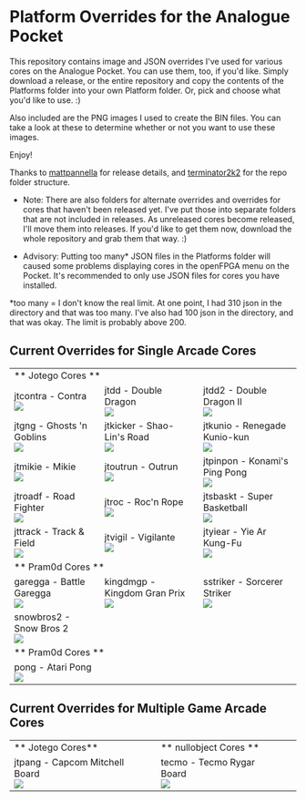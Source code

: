 # Platform Overrides for the Analogue Pocket

This repository contains image and JSON overrides I've used for various cores on the Analogue Pocket. You can use them, too, if you'd like. Simply download a release, or the entire repository and copy the contents of the Platforms folder into your own Platform folder. Or, pick and choose what you'd like to use. :)

Also included are the PNG images I used to create the BIN files. You can take a look at these to determine whether or not you want to use these images.

Enjoy!

Thanks to <a href="https://github.com/mattpannella">mattpannella</a> for release details, and <a href="https://github.com/terminator2k2">terminator2k2</a> for the repo folder structure.

- Note: There are also folders for alternate overrides and overrides for cores that haven't been released yet. I've put those into separate folders that are not included in releases.  As unreleased cores become released, I'll move them into releases. If you'd like to get them now, download the whole repository and grab them that way. :)

- Advisory: Putting too many* JSON files in the Platforms folder will caused some problems displaying cores in the openFPGA menu on the Pocket. It's recommended to only use JSON files for cores you have installed.


*too many = I don't know the real limit. At one point, I had 310 json in the directory and that was too many. I've also had 100 json in the directory, and that was okay. The limit is probably above 200.

## Current Overrides for Single Arcade Cores

<table>
<tr><td colspan="3">** Jotego Cores **</td></tr>
<tr>
 <td>jtcontra - Contra<br/><img src="https://raw.githubusercontent.com/dyreschlock/pocket-platform-images/main/pics/jtcontra.png" /></td>
 <td>jtdd - Double Dragon<br/><img src="https://raw.githubusercontent.com/dyreschlock/pocket-platform-images/main/pics/jtdd.png" /></td>
 <td>jtdd2 - Double Dragon II<br/><img src="https://raw.githubusercontent.com/dyreschlock/pocket-platform-images/main/pics/jtdd2.png" /></td>
</tr>
<tr>
 <td>jtgng - Ghosts 'n Goblins<br/><img src="https://raw.githubusercontent.com/dyreschlock/pocket-platform-images/main/pics/jtgng.png" /></td>
 <td>jtkicker - Shao-Lin's Road<br/><img src="https://raw.githubusercontent.com/dyreschlock/pocket-platform-images/main/pics/jtkicker.png" /></td>
 <td>jtkunio - Renegade Kunio-kun<br/><img src="https://raw.githubusercontent.com/dyreschlock/pocket-platform-images/main/pics/jtkunio.png" /></td>
</tr>
<tr>
 <td>jtmikie - Mikie<br/><img src="https://raw.githubusercontent.com/dyreschlock/pocket-platform-images/main/pics/jtmikie.png" /></td>
 <td>jtoutrun - Outrun<br/><img src="https://raw.githubusercontent.com/dyreschlock/pocket-platform-images/main/pics/jtoutrun.png" /></td>
 <td>jtpinpon - Konami's Ping Pong<br/><img src="https://raw.githubusercontent.com/dyreschlock/pocket-platform-images/main/pics/jtpinpon.png" /></td>
</tr>
<tr>
 <td>jtroadf - Road Fighter<br/><img src="https://raw.githubusercontent.com/dyreschlock/pocket-platform-images/main/pics/jtroadf.png" /></td>
 <td>jtroc - Roc'n Rope<br/><img src="https://raw.githubusercontent.com/dyreschlock/pocket-platform-images/main/pics/jtroc.png" /></td>
 <td>jtsbaskt - Super Basketball<br/><img src="https://raw.githubusercontent.com/dyreschlock/pocket-platform-images/main/pics/jtsbaskt.png" /></td>
</tr>
<tr>
 <td>jttrack - Track & Field<br/><img src="https://raw.githubusercontent.com/dyreschlock/pocket-platform-images/main/pics/jttrack.png" /></td>
 <td>jtvigil - Vigilante<br/><img src="https://raw.githubusercontent.com/dyreschlock/pocket-platform-images/main/pics/jtvigil.png" /></td>
 <td>jtyiear - Yie Ar Kung-Fu<br/><img src="https://raw.githubusercontent.com/dyreschlock/pocket-platform-images/main/pics/jtyiear.png" /></td>
</tr>
<tr><td colspan="3">** Pram0d Cores **</td></tr>
<tr>
 <td>garegga - Battle Garegga<br/><img src="https://raw.githubusercontent.com/dyreschlock/pocket-platform-images/main/pics/garegga.png" /></td>
 <td>kingdmgp - Kingdom Gran Prix<br/><img src="https://raw.githubusercontent.com/dyreschlock/pocket-platform-images/main/pics/kingdmgp.png" /></td>
 <td>sstriker - Sorcerer Striker<br/><img src="https://raw.githubusercontent.com/dyreschlock/pocket-platform-images/main/pics/sstriker.png" /></td>
</tr>
<tr>
 <td>snowbros2 - Snow Bros 2<br/><img src="https://raw.githubusercontent.com/dyreschlock/pocket-platform-images/main/pics/snowbros2.png" /></td>
</tr>
<tr><td colspan="3">** Pram0d Cores **</td></tr>
<tr>
 <td>pong - Atari Pong<br/><img src="https://raw.githubusercontent.com/dyreschlock/pocket-platform-images/main/pics/pong.png" /></td>
</tr>
</table>

## Current Overrides for Multiple Game Arcade Cores

<table>
<tr><td>** Jotego Cores** </td><td>** nullobject Cores **</td><td></td></tr>
<tr>
 <td>jtpang - Capcom Mitchell Board<br/><img src="https://raw.githubusercontent.com/dyreschlock/pocket-platform-images/main/pics/jtpang.png" /></td>
 <td>tecmo - Tecmo Rygar Board<br/><img src="https://raw.githubusercontent.com/dyreschlock/pocket-platform-images/main/pics/tecmo.png" /></td>
</tr>


